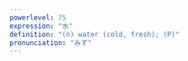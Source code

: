 ```yaml
---
powerlevel: 75
expression: "水"
definition: "(n) water (cold, fresh); (P)"
pronunciation: "みず"
---
```

